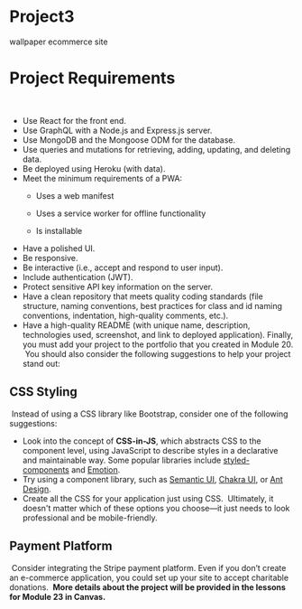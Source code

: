 # Project3
wallpaper ecommerce site
# Project Requirements
​
* Use React for the front end.
​
* Use GraphQL with a Node.js and Express.js server.
​
* Use MongoDB and the Mongoose ODM for the database.
​
* Use queries and mutations for retrieving, adding, updating, and deleting data.
​
* Be deployed using Heroku (with data).
​
* Meet the minimum requirements of a PWA:
​
	* Uses a web manifest
	
	* Uses a service worker for offline functionality
	
	* Is installable
​
* Have a polished UI.
​
* Be responsive.
​
* Be interactive (i.e., accept and respond to user input).
​
* Include authentication (JWT).
​
* Protect sensitive API key information on the server.
​
* Have a clean repository that meets quality coding standards (file structure, naming conventions, best practices for class and id naming conventions, indentation, high-quality comments, etc.).
​
* Have a high-quality README (with unique name, description, technologies used, screenshot, and link to deployed application).
​
Finally, you must add your project to the portfolio that you created in Module 20.
​
You should also consider the following suggestions to help your project stand out:
​
## CSS Styling
​
Instead of using a CSS library like Bootstrap, consider one of the following suggestions:
​
* Look into the concept of **CSS-in-JS**, which abstracts CSS to the component level, using JavaScript to describe styles in a declarative and maintainable way. Some popular libraries include [styled-components](https://styled-components.com/) and [Emotion](https://emotion.sh/docs/introduction).
​
* Try using a component library, such as [Semantic UI](https://semantic-ui.com/), [Chakra UI](https://chakra-ui.com/), or [Ant Design](https://ant.design/).
​
* Create all the CSS for your application just using CSS.
​
Ultimately, it doesn't matter which of these options you choose&mdash;it just needs to look professional and be mobile-friendly.
​
## Payment Platform
​
Consider integrating the Stripe payment platform. Even if you don’t create an e-commerce application, you could set up your site to accept charitable donations.
​
**More details about the project will be provided in the lessons for Module 23 in Canvas.**
